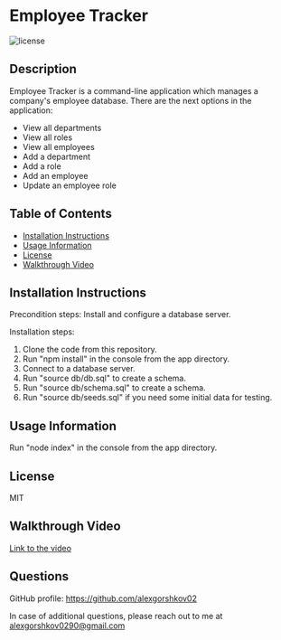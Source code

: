 # Employee Tracker

![license](https://img.shields.io/badge/license-MIT-blue?style=plastic)


## Description
  
Employee Tracker is a command-line application which manages a company's employee database. There are the next options in the application:
* View all departments
* View all roles
* View all employees
* Add a department
* Add a role
* Add an employee
* Update an employee role
  
  
## Table of Contents

* [Installation Instructions](#installation-instructions)
* [Usage Information](#usage-information)
* [License](#license)
* [Walkthrough Video](#walkthrough-video)

## Installation Instructions

Precondition steps: Install and configure a database server.

Installation steps:
1) Clone the code from this repository.
2) Run "npm install" in the console from the app directory.
3) Connect to a database server.
4) Run "source db/db.sql" to create a schema.
5) Run "source db/schema.sql" to create a schema.
6) Run "source db/seeds.sql" if you need some initial data for testing.


## Usage Information

Run "node index" in the console from the app directory.


## License

MIT


## Walkthrough Video

[Link to the video](https://drive.google.com/file/d/1_mnKRYEChdP4PWYxL1XpZ_NK1ohdYH-g/view) 


## Questions

GitHub profile: https://github.com/alexgorshkov02

In case of additional questions, please reach out to me at alexgorshkov0290@gmail.com
